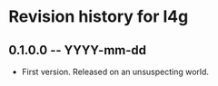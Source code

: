 # Revision history for l4g

## 0.1.0.0  -- YYYY-mm-dd

* First version. Released on an unsuspecting world.
